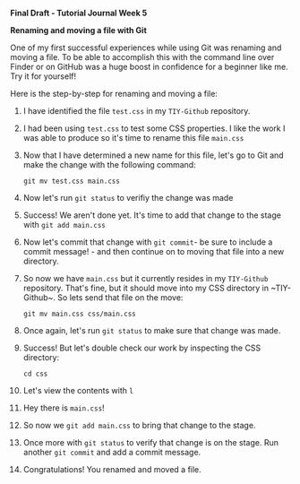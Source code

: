 **Final Draft - Tutorial Journal Week 5**

**Renaming and moving a file with Git**

One of my first successful experiences while using Git was renaming and moving a file. To be able to accomplish this with the command line over Finder or on GitHub was a huge boost in confidence for a beginner like me. Try it for yourself!

Here is the step-by-step for renaming and moving a file:

1. I have identified the file `test.css` in my `TIY-Github` repository.

2. I had been using `test.css` to test some CSS properties. I like the work I was able to produce so it's time to rename this file `main.css`

3. Now that I have determined a new name for this file, let's go to Git and make the change with the following command:

    `git mv test.css main.css`

4. Now let's run `git status` to verifiy the change was made

5. Success! We aren't done yet. It's time to add that change to the stage with `git add main.css`

6. Now let's commit that change with `git commit`- be sure to include a commit message! - and then continue on to moving that file into a new directory.

7. So now we have `main.css` but it currently resides in my `TIY-Github` repository. That's fine, but it should move into my CSS directory in ~TIY-Github~. So lets send that file on the move:

    `git mv main.css css/main.css`

8. Once again, let's run `git status` to make sure that change was made.

9. Success! But let's double check our work by inspecting the CSS directory:

    `cd css`

10. Let's view the contents with `l`

11. Hey there is `main.css`!

12. So now we `git add main.css` to bring that change to the stage.

13. Once more with `git status` to verify that change is on the stage. Run another `git commit` and add a commit message.

14. Congratulations! You renamed and moved a file. 
